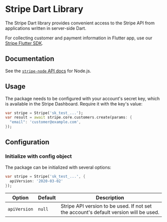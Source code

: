 # Stripe Dart Library

The Stripe Dart library provides convenient access to the Stripe API from
applications written in server-side Dart.

For collecting customer and payment information in Flutter app, use our [Stripe Flutter SDK](https://github.com/IGLU-Agency/stripe-flutter).

## Documentation

See the [`stripe-node` API docs](https://stripe.com/docs/api?lang=node) for Node.js.

## Usage

The package needs to be configured with your account's secret key, which is
available in the Stripe Dashboard. Require it with the key's
value:

```dart
var stripe = Stripe('sk_test_...');
var result = await stripe.core.customers.create(params: {
  "email": 'customer@example.com',
});
```

## Configuration

### Initialize with config object

The package can be initialized with several options:

```dart
var stripe = Stripe('sk_test_...', {
  apiVersion: '2020-03-02'
});
```

| Option       | Default | Description                                                                           |
| ------------ | ------- | ------------------------------------------------------------------------------------- |
| `apiVersion` | `null`  | Stripe API version to be used. If not set the account's default version will be used. |
